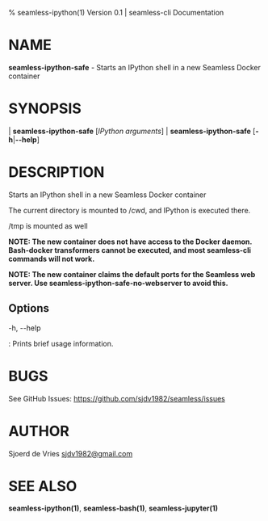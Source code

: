 % seamless-ipython(1) Version 0.1 | seamless-cli Documentation

NAME
====

**seamless-ipython-safe** - Starts an IPython shell in a new Seamless Docker container

SYNOPSIS
========

| **seamless-ipython-safe** \[_IPython arguments_]
| **seamless-ipython-safe** \[**-h**|**--help**]

DESCRIPTION
===========

Starts an IPython shell in a new Seamless Docker container

The current directory is mounted to /cwd, and IPython is executed there.

/tmp is mounted as well

**NOTE: The new container does not have access to the Docker daemon. Bash-docker transformers cannot be executed, and most seamless-cli commands will not work.**

**NOTE: The new container claims the default ports for the Seamless web server. Use seamless-ipython-safe-no-webserver to avoid this.**


Options
-------

-h, --help

:   Prints brief usage information.


BUGS
====

See GitHub Issues: <https://github.com/sjdv1982/seamless/issues>

AUTHOR
======

Sjoerd de Vries <sjdv1982@gmail.com>

SEE ALSO
========

**seamless-ipython(1)**, **seamless-bash(1)**, **seamless-jupyter(1)**